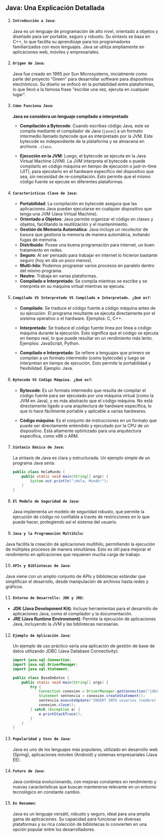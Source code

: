 ## **Java: Una Explicación Detallada**

1. #### **`Introducción a Java`**:

   Java es un lenguaje de programación de alto nivel, orientado a objetos y diseñado para ser portable, seguro y robusto. Su sintaxis se basa en C++, lo que facilita su aprendizaje para los programadores familiarizados con esos lenguajes. Java se utiliza ampliamente en aplicaciones web, móviles y empresariales.

2. #### **`Origen de Java`**:

   Java fue creado en 1995 por Sun Microsystems, inicialmente como parte del proyecto "Green" para desarrollar software para dispositivos electrónicos. Su diseño se enfocó en la portabilidad entre plataformas, lo que llevó a la famosa frase "escribe una vez, ejecuta en cualquier lugar".

3. #### **`Cómo Funciona Java`**:

   **Java se considera un lenguaje compilado e interpretado**

   -  **Compilación a Bytecode**: Cuando escribes código Java, este se compila mediante el compilador de Java (`javac`) a un formato intermedio llamado bytecode que es interpretado por la JVM. Este bytecode es independiente de la plataforma y se almacena en archivos `.class`.

   - **Ejecución en la JVM**: Luego, el bytecode se ejecuta en la Java Virtual Machine (JVM). La JVM interpreta el bytecode o puede compilarlo en código máquina en tiempo de ejecución o just-in-time (JIT), para ejecutarlo en el hardware específico del dispositivo que sea, sin necesidad de re-compilación. Esto permite que el mismo código fuente se ejecute en diferentes plataformas.

4. #### **`Características Clave de Java`**:

   - **Portabilidad**: La compilación en bytecode asegura que las aplicaciones Java puedan ejecutarse en cualquier dispositivo que tenga una JVM (Java Virtual Machine).
   - **Orientado a Objetos**: Java permite organizar el código en clases y objetos, facilitando la reutilización y el mantenimiento.
   - **Gestión de Memoria Automática**: Java incluye un recolector de basura que gestiona la memoria de manera automática, evitando fugas de memoria.
   - **Distribuido**: Posee una buena programación para internet, un buen tratamiento en redes.
   - **Seguro**: Al ser pensado para trabajar en internet lo hicieron bastante seguro (hoy en día un poco menos).
   - **Multi-hilo**: Podemos programar varios procesos en paralelo dentro del mismo programa.
   - **Neutro**: Trabaja en varias plataformas.
   - **Compilado e Interpretado**: Se compila mientras se escribe y se interpreta en su máquina virtual mientras se ejecuta.

5. #### **`Compilado VS Interpretado VS Compilado e Interpretado. ¿Qué es?`**:

   - **Compilado**: Se traduce el código fuente a código máquina antes de su ejecución. El programa resultante se ejecuta directamente por el sistema operativo o el hardware. Ejemplos: C, C++.

   - **Interpretado**: Se traduce el código fuente línea por línea a código máquina durante la ejecución. Esto significa que el código se ejecuta en tiempo real, lo que puede resultar en un rendimiento más lento. Ejemplos: JavaScript, Python.

   - **Compilado e Interpretado**: Se refiere a lenguajes que primero se compilan a un formato intermedio (como bytecode) y luego se interpretan en tiempo de ejecución. Esto permite la portabilidad y flexibilidad. Ejemplo: Java.

6. #### **`Bytecode VS Código Máquina. ¿Qué es?`**:
   
   - **Bytecode**: Es un formato intermedio que resulta de compilar el código fuente para ser ejecutado por una máquina virtual (como la JVM en Java), y es más abstracto que el código máquina. No está directamente ligado a una arquitectura de hardware específica, lo que lo hace fácilmente portable y aplicable a varias hardwares.
   
   - **Código máquina**: Es el conjunto de instrucciones en un formato que puede ser directamente entendido y ejecutado por la CPU de un dispositivo. Está altamente optimizado para una arquitectura específica, como x86 o ARM.

7. #### **`Sintaxis Básica de Java`**:

   La sintaxis de Java es clara y estructurada. Un ejemplo simple de un programa Java sería:

   ```java
   public class HolaMundo {
       public static void main(String[] args) {
           System.out.println("¡Hola, Mundo!");
       }
   }
   ```

8. #### **`El Modelo de Seguridad de Java`**:

   Java implementa un modelo de seguridad robusto, que permite la ejecución de código no confiable a través de restricciones en lo que puede hacer, protegiendo así el sistema del usuario.

9.  #### **`Java y la Programación Multihilo`**:

   Java facilita la creación de aplicaciones multihilo, permitiendo la ejecución de múltiples procesos de manera simultánea. Esto es útil para mejorar el rendimiento en aplicaciones que requieren mucha carga de trabajo.

10. #### **`APIs y Bibliotecas de Java`**:

   Java viene con un amplio conjunto de APIs y bibliotecas estándar que simplifican el desarrollo, desde manipulación de archivos hasta redes y gráficos.

11. #### **`Entorno de Desarrollo: JDK y JRE`**:

   - **JDK (Java Development Kit)**: Incluye herramientas para el desarrollo de aplicaciones Java, como el compilador y la documentación.
   - **JRE (Java Runtime Environment)**: Permite la ejecución de aplicaciones Java, incluyendo la JVM y las bibliotecas necesarias.

12. #### **`Ejemplo de Aplicación Java`**:

    Un ejemplo de uso práctico sería una aplicación de gestión de base de datos utilizando JDBC (Java Database Connectivity):

    ```java
    import java.sql.Connection;
    import java.sql.DriverManager;
    import java.sql.Statement;

    public class BaseDeDatos {
        public static void main(String[] args) {
            try {
                Connection conexion = DriverManager.getConnection("jdbc:mysql://localhost:3306/mi_base_de_datos", "usuario", "contraseña");
                Statement sentencia = conexion.createStatement();
                sentencia.executeUpdate("INSERT INTO usuarios (nombre) VALUES ('Juan')");
                conexion.close();
            } catch (Exception e) {
                e.printStackTrace();
            }
        }
    }
    ```

13. #### **`Popularidad y Usos de Java`**:

    Java es uno de los lenguajes más populares, utilizado en desarrollo web (Spring), aplicaciones móviles (Android) y sistemas empresariales (Java EE).

14. #### **`Futuro de Java`**:

    Java continúa evolucionando, con mejoras constantes en rendimiento y nuevas características que buscan mantenerse relevante en un entorno tecnológico en constante cambio.

15. #### **`En Resumen`**:

    Java es un lenguaje versátil, robusto y seguro, ideal para una amplia gama de aplicaciones. Su capacidad para funcionar en diversas plataformas y su rica colección de bibliotecas lo convierten en una opción popular entre los desarrolladores.
